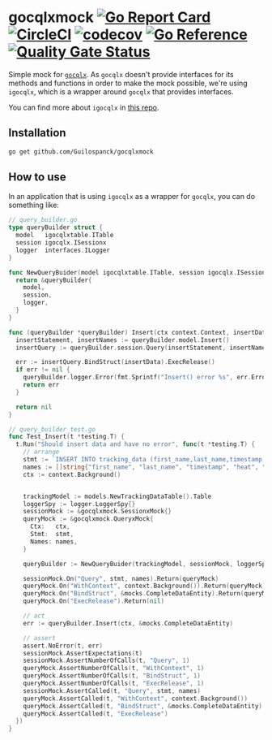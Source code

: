 # gocqlxmock [![Go Report Card](https://goreportcard.com/badge/github.com/Guilospanck/gocqlxmock)](https://goreportcard.com/report/github.com/Guilospanck/gocqlxmock) [![CircleCI](https://circleci.com/gh/Guilospanck/gocqlxmock/tree/main.svg?style=svg)](https://circleci.com/gh/Guilospanck/gocqlxmock/tree/main) [![codecov](https://codecov.io/gh/Guilospanck/gocqlxmock/branch/main/graph/badge.svg?token=VN0PUVFVMY)](https://codecov.io/gh/Guilospanck/gocqlxmock) [![Go Reference](https://pkg.go.dev/badge/github.com/Guilospanck/gocqlxmock.svg)](https://pkg.go.dev/github.com/Guilospanck/gocqlxmock) [![Quality Gate Status](https://sonarcloud.io/api/project_badges/measure?project=Guilospanck_gocqlxmock&metric=alert_status)](https://sonarcloud.io/summary/new_code?id=Guilospanck_gocqlxmock)

Simple mock for [`gocqlx`](https://github.com/scylladb/gocqlx). As `gocqlx` doesn't provide interfaces for its methods and functions in order to make the mock possible, we're using `igocqlx`, which is a wrapper around `gocqlx` that provides interfaces. 

You can find more about `igocqlx` in [this repo](https://github.com/Guilospanck/igocqlx).

## Installation
```bash
go get github.com/Guilospanck/gocqlxmock
```

## How to use
In an application that is using `igocqlx` as a wrapper for `gocqlx`, you can do something like:

```go
// query_builder.go
type queryBuilder struct {
  model   igocqlxtable.ITable
  session igocqlx.ISessionx
  logger  interfaces.ILogger
}

func NewQueryBuider(model igocqlxtable.ITable, session igocqlx.ISessionx, logger interfaces.ILogger) *queryBuilder {
  return &queryBuilder{
    model,
    session,
    logger,
  }
}

func (queryBuilder *queryBuilder) Insert(ctx context.Context, insertData *entities.TrackingData) error {
  insertStatement, insertNames := queryBuilder.model.Insert()
  insertQuery := queryBuilder.session.Query(insertStatement, insertNames).WithContext(ctx)

  err := insertQuery.BindStruct(insertData).ExecRelease()
  if err != nil {
    queryBuilder.logger.Error(fmt.Sprintf("Insert() error %s", err.Error()))
    return err
  }

  return nil
}
```

```go
// query_builder_test.go
func Test_Insert(t *testing.T) {
  t.Run("Should insert data and have no error", func(t *testing.T) {
    // arrange
    stmt := `INSERT INTO tracking_data (first_name,last_name,timestamp,heat,location,speed,telepathy_powers) VALUES (?,?,?,?,?,?,?) `
    names := []string{"first_name", "last_name", "timestamp", "heat", "location", "speed", "telepathy_powers"}
    ctx := context.Background()


    trackingModel := models.NewTrackingDataTable().Table
    loggerSpy := logger.LoggerSpy{}
    sessionMock := &gocqlxmock.SessionxMock{}
    queryMock := &gocqlxmock.QueryxMock{
      Ctx:   ctx,
      Stmt:  stmt,
      Names: names,
    }

    queryBuilder := NewQueryBuider(trackingModel, sessionMock, loggerSpy)

    sessionMock.On("Query", stmt, names).Return(queryMock)
    queryMock.On("WithContext", context.Background()).Return(queryMock)
    queryMock.On("BindStruct", &mocks.CompleteDataEntity).Return(queryMock)
    queryMock.On("ExecRelease").Return(nil)

    // act
    err := queryBuilder.Insert(ctx, &mocks.CompleteDataEntity)

    // assert
    assert.NoError(t, err)
    sessionMock.AssertExpectations(t)
    sessionMock.AssertNumberOfCalls(t, "Query", 1)
    queryMock.AssertNumberOfCalls(t, "WithContext", 1)
    queryMock.AssertNumberOfCalls(t, "BindStruct", 1)
    queryMock.AssertNumberOfCalls(t, "ExecRelease", 1)
    sessionMock.AssertCalled(t, "Query", stmt, names)
    queryMock.AssertCalled(t, "WithContext", context.Background())
    queryMock.AssertCalled(t, "BindStruct", &mocks.CompleteDataEntity)
    queryMock.AssertCalled(t, "ExecRelease")
  })
}
```




